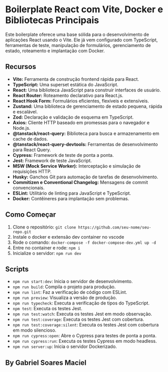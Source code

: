 # Boilerplate React com Vite, Docker e Bibliotecas Principais

Este boilerplate oferece uma base sólida para o desenvolvimento de aplicações React usando o Vite. Ele já vem configurado com TypeScript, ferramentas de teste, manipulação de formulários, gerenciamento de estado, roteamento e implantação com Docker.

## Recursos

- **Vite:** Ferramenta de construção frontend rápida para React.
- **TypeScript:** Uma superset estática do JavaScript.
- **React:** Uma biblioteca JavaScript para construir interfaces de usuário.
- **React Router:** Roteamento declarativo para React.js.
- **React Hook Form:** Formulários eficientes, flexíveis e extensíveis.
- **Zustand:** Uma biblioteca de gerenciamento de estado pequena, rápida e escalável.
- **Zod:** Declaração e validação de esquema em TypeScript.
- **Axios:** Cliente HTTP baseado em promessas para o navegador e Node.js.
- **@tanstack/react-query:** Biblioteca para busca e armazenamento em cache de dados.
- **@tanstack/react-query-devtools:** Ferramentas de desenvolvimento para React Query.
- **Cypress:** Framework de teste de ponta a ponta.
- **Jest:** Framework de teste JavaScript.
- **MSW (Mock Service Worker):** Interceptação e simulação de requisições HTTP.
- **Husky:** Ganchos Git para automação de tarefas de desenvolvimento.
- **Commitizen e Conventional Changelog:** Mensagens de commit convencionais.
- **ESLint:** Utilitário de linting para JavaScript e TypeScript.
- **Docker:** Contêineres para implantação sem problemas.

## Como Começar

1. Clone o repositório: `git clone https://github.com/seu-nome/seu-repo.git`
2. Instale o docker e extensão dev container no vscode
3. Rode o comando: `docker-compose -f docker-compose-dev.yml up -d`
4. Entre no container e rode: `npm i`
5. Inicialize o servidor: `npm run dev`

## Scripts

- `npm run start:dev`: Inicia o servidor de desenvolvimento.
- `npm run build`: Compila o projeto para produção.
- `npm run lint`: Faz a verificação de código com ESLint.
- `npm run preview`: Visualiza a versão de produção.
- `npm run typecheck`: Executa a verificação de tipos do TypeScript.
- `npm test`: Executa os testes Jest.
- `npm run test:watch`: Executa os testes Jest em modo observação.
- `npm run test:coverage`: Executa os testes Jest com cobertura.
- `npm run test:coverage:silent`: Executa os testes Jest com cobertura em modo silencioso.
- `npm run cypress:open`: Abre o Cypress para testes de ponta a ponta.
- `npm run cypress:run`: Executa os testes Cypress em modo headless.
- `npm run server:up`: Inicia o servidor Dockerizado.


## By Gabriel Soares Maciel
